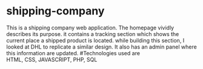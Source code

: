 # shipping-company

This is a shipping company web application. The homepage vividly describes its purpose.
it contains a tracking section which shows the current place a shipped product is located.
while building this section, I looked at DHL to replicate a similar design.
It also has an admin panel where this information are updated.
#Technologies used are <br>
HTML, CSS, JAVASCRIPT, PHP, SQL  
